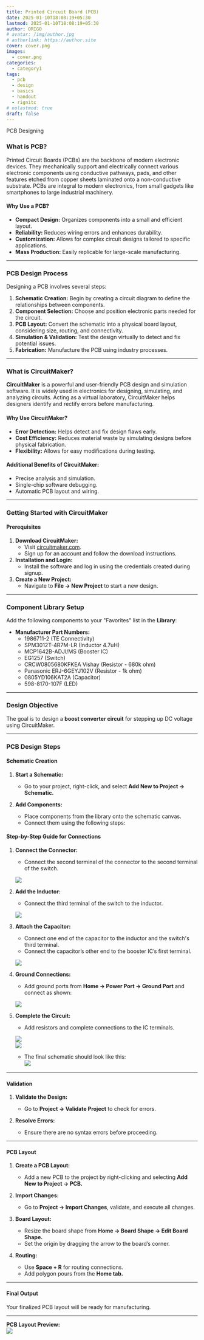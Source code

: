 ```yaml
---
title: Printed Circuit Board (PCB)
date: 2025-01-10T18:08:19+05:30
lastmod: 2025-01-10T18:08:19+05:30
author: ORIGO
# avatar: /img/author.jpg
# authorlink: https://author.site
cover: cover.png
images:
  - cover.png
categories:
  - category1
tags:
  - pcb
  - design
  - basics
  - handout
  - rignitc
# nolastmod: true
draft: false
---
```


<!-- Summary -->

PCB Designing

<!--more-->

### **What is PCB?**

Printed Circuit Boards (PCBs) are the backbone of modern electronic devices. They mechanically support and electrically connect various electronic components using conductive pathways, pads, and other features etched from copper sheets laminated onto a non-conductive substrate. PCBs are integral to modern electronics, from small gadgets like smartphones to large industrial machinery.

#### **Why Use a PCB?**
- **Compact Design:** Organizes components into a small and efficient layout.
- **Reliability:** Reduces wiring errors and enhances durability.
- **Customization:** Allows for complex circuit designs tailored to specific applications.
- **Mass Production:** Easily replicable for large-scale manufacturing.

---

### **PCB Design Process**

Designing a PCB involves several steps:
1. **Schematic Creation:** Begin by creating a circuit diagram to define the relationships between components.
2. **Component Selection:** Choose and position electronic parts needed for the circuit.
3. **PCB Layout:** Convert the schematic into a physical board layout, considering size, routing, and connectivity.
4. **Simulation & Validation:** Test the design virtually to detect and fix potential issues.
5. **Fabrication:** Manufacture the PCB using industry processes.

---

### **What is CircuitMaker?**

**CircuitMaker** is a powerful and user-friendly PCB design and simulation software. It is widely used in electronics for designing, simulating, and analyzing circuits. Acting as a virtual laboratory, CircuitMaker helps designers identify and rectify errors before manufacturing.

#### **Why Use CircuitMaker?**
- **Error Detection:** Helps detect and fix design flaws early.
- **Cost Efficiency:** Reduces material waste by simulating designs before physical fabrication.
- **Flexibility:** Allows for easy modifications during testing.

#### **Additional Benefits of CircuitMaker:**
- Precise analysis and simulation.
- Single-chip software debugging.
- Automatic PCB layout and wiring.

---

### **Getting Started with CircuitMaker**

#### **Prerequisites**
1. **Download CircuitMaker:**
   - Visit [circuitmaker.com](https://www.circuitmaker.com).
   - Sign up for an account and follow the download instructions.
2. **Installation and Login:**
   - Install the software and log in using the credentials created during signup.
3. **Create a New Project:**
   - Navigate to **File → New Project** to start a new design.

---

### **Component Library Setup**
Add the following components to your "Favorites" list in the **Library**:
- **Manufacturer Part Numbers:**
  - 1986711-2 (TE Connectivity)
  - SPM3012T-4R7M-LR (Inductor 4.7uH)
  - MCP1642B-ADJI/MS (Booster IC)
  - EG1257 (Switch)
  - CRCW0805680KFKEA Vishay (Resistor - 680k ohm)
  - Panasonic ERJ-6GEYJ102V (Resistor - 1k ohm)
  - 0805YD106KAT2A (Capacitor)
  - 598-8170-107F (LED)

---

### **Design Objective**
The goal is to design a **boost converter circuit** for stepping up DC voltage using CircuitMaker.

---

### **PCB Design Steps**

#### **Schematic Creation**
1. **Start a Schematic:**
   - Go to your project, right-click, and select **Add New to Project → Schematic.**

2. **Add Components:**
   - Place components from the library onto the schematic canvas.
   - Connect them using the following steps:

#### **Step-by-Step Guide for Connections**
1. **Connect the Connector:**
   - Connect the second terminal of the connector to the second terminal of the switch.

   ![](Aspose.Words.61a8c62e-e491-4355-aa15-8dd89ffca4e1.002.png)

2. **Add the Inductor:**
   - Connect the third terminal of the switch to the inductor.

   ![](Aspose.Words.61a8c62e-e491-4355-aa15-8dd89ffca4e1.003.png)

3. **Attach the Capacitor:**
   - Connect one end of the capacitor to the inductor and the switch's third terminal.
   - Connect the capacitor’s other end to the booster IC’s first terminal.

   ![](Aspose.Words.61a8c62e-e491-4355-aa15-8dd89ffca4e1.004.png)

4. **Ground Connections:**
   - Add ground ports from **Home → Power Port → Ground Port** and connect as shown:

   ![](Aspose.Words.61a8c62e-e491-4355-aa15-8dd89ffca4e1.005.jpeg)

5. **Complete the Circuit:**
   - Add resistors and complete connections to the IC terminals.

   ![](Aspose.Words.61a8c62e-e491-4355-aa15-8dd89ffca4e1.006.png)  
   ![](Aspose.Words.61a8c62e-e491-4355-aa15-8dd89ffca4e1.009.png)

   - The final schematic should look like this:  
     ![](Aspose.Words.61a8c62e-e491-4355-aa15-8dd89ffca4e1.010.jpeg)

---

#### **Validation**
1. **Validate the Design:**
   - Go to **Project → Validate Project** to check for errors.

2. **Resolve Errors:**
   - Ensure there are no syntax errors before proceeding.

---

#### **PCB Layout**
1. **Create a PCB Layout:**
   - Add a new PCB to the project by right-clicking and selecting **Add New to Project → PCB.**

2. **Import Changes:**
   - Go to **Project → Import Changes**, validate, and execute all changes.

3. **Board Layout:**
   - Resize the board shape from **Home → Board Shape → Edit Board Shape.**
   - Set the origin by dragging the arrow to the board’s corner.

4. **Routing:**
   - Use **Space + R** for routing connections.
   - Add polygon pours from the **Home tab.**

---

#### **Final Output**
Your finalized PCB layout will be ready for manufacturing.

---

**PCB Layout Preview:**  
![](Aspose.Words.61a8c62e-e491-4355-aa15-8dd89ffca4e1.001.jpeg)

